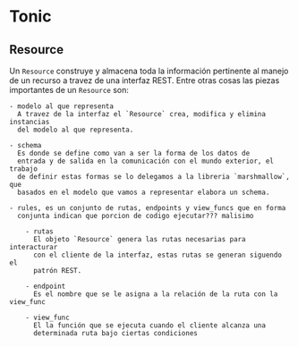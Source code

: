 Tonic
=====

Resource
--------

Un `Resource` construye y almacena toda la información pertinente al manejo de
un recurso a travez de una interfaz REST.
Entre otras cosas las piezas importantes de un `Resource` son:

    - modelo al que representa
      A travez de la interfaz el `Resource` crea, modifica y elimina instancias
      del modelo al que representa.

    - schema
      Es donde se define como van a ser la forma de los datos de
      entrada y de salida en la comunicación con el mundo exterior, el trabajo
      de definir estas formas se lo delegamos a la libreria `marshmallow`, que
      basados en el modelo que vamos a representar elabora un schema.

    - rules, es un conjunto de rutas, endpoints y view_funcs que en forma
      conjunta indican que porcion de codigo ejecutar??? malisimo

        - rutas
          El objeto `Resource` genera las rutas necesarias para interacturar
          con el cliente de la interfaz, estas rutas se generan siguendo el
          patrón REST.

        - endpoint
          Es el nombre que se le asigna a la relación de la ruta con la view_func

        - view_func
          El la función que se ejecuta cuando el cliente alcanza una
          determinada ruta bajo ciertas condiciones
